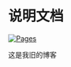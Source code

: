 # 说明文档

[![Pages](https://github.com/kisa747/blog-backup/actions/workflows/pages.yml/badge.svg)](https://github.com/kisa747/blog-backup/actions/workflows/pages.yml)

这是我旧的博客
